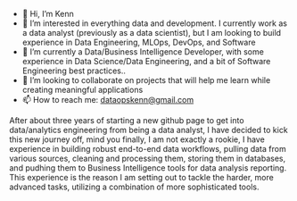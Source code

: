- 👋 Hi, I’m Kenn
- 👀 I’m interested in everything data and development. I currently work as a data analyst (previously as a data scientist), but I am looking to build experience in Data Engineering, MLOps, DevOps, and Software
- 🌱 I’m currently a Data/Business Intelligence Developer, with some experience in Data Science/Data Engineering, and a bit of Software Engineering best practices..
- 💞️ I’m looking to collaborate on projects that will help me learn while creating meaningful applications
- 📫 How to reach me: dataopskenn@gmail.com

<!---
dataopskenn/dataopskenn is a ✨ special ✨ repository because its `README.md` (this file) appears on your GitHub profile.
You can click the Preview link to take a look at your changes.
--->

After about three years of starting a new github page to get into data/analytics engineering from being a data analyst, I have decided to kick this new journey off, mind you finally, I am not exactly a rookie, I have experience in building robust end-to-end data workflows, pulling data from various sources, cleaning and processing them, storing them in databases, and pudhing them to Business Intelligence tools for data analysis reporting. This experience is the reason I am setting out to tackle the harder, more advanced tasks, utilizing a combination of more sophisticated tools. 
